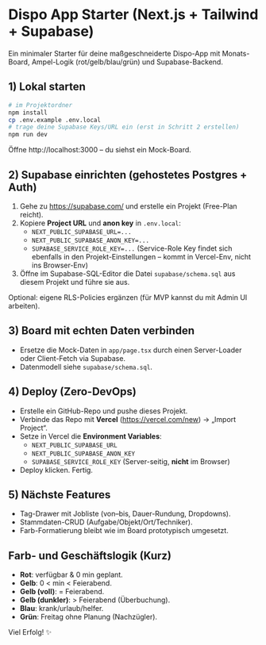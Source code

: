 
# Dispo App Starter (Next.js + Tailwind + Supabase)

Ein minimaler Starter für deine maßgeschneiderte Dispo-App mit Monats-Board, Ampel-Logik (rot/gelb/blau/grün) und Supabase-Backend.

## 1) Lokal starten
```bash
# im Projektordner
npm install
cp .env.example .env.local
# trage deine Supabase Keys/URL ein (erst in Schritt 2 erstellen)
npm run dev
```
Öffne http://localhost:3000 – du siehst ein Mock-Board.

## 2) Supabase einrichten (gehostetes Postgres + Auth)
1. Gehe zu https://supabase.com/ und erstelle ein Projekt (Free-Plan reicht).
2. Kopiere **Project URL** und **anon key** in `.env.local`:
   - `NEXT_PUBLIC_SUPABASE_URL=...`
   - `NEXT_PUBLIC_SUPABASE_ANON_KEY=...`
   - `SUPABASE_SERVICE_ROLE_KEY=...` (Service-Role Key findet sich ebenfalls in den Projekt-Einstellungen – kommt in Vercel-Env, nicht ins Browser-Env)
3. Öffne im Supabase-SQL-Editor die Datei `supabase/schema.sql` aus diesem Projekt und führe sie aus.

Optional: eigene RLS-Policies ergänzen (für MVP kannst du mit Admin UI arbeiten).

## 3) Board mit echten Daten verbinden
- Ersetze die Mock-Daten in `app/page.tsx` durch einen Server-Loader oder Client-Fetch via Supabase.
- Datenmodell siehe `supabase/schema.sql`.

## 4) Deploy (Zero-DevOps)
- Erstelle ein GitHub-Repo und pushe dieses Projekt.
- Verbinde das Repo mit **Vercel** (https://vercel.com/new) → „Import Project“.
- Setze in Vercel die **Environment Variables**:
  - `NEXT_PUBLIC_SUPABASE_URL`
  - `NEXT_PUBLIC_SUPABASE_ANON_KEY`
  - `SUPABASE_SERVICE_ROLE_KEY` (Server-seitig, **nicht** im Browser)
- Deploy klicken. Fertig.

## 5) Nächste Features
- Tag-Drawer mit Jobliste (von–bis, Dauer-Rundung, Dropdowns).
- Stammdaten-CRUD (Aufgabe/Objekt/Ort/Techniker).
- Farb-Formatierung bleibt wie im Board prototypisch umgesetzt.

## Farb- und Geschäftslogik (Kurz)
- **Rot**: verfügbar & 0 min geplant.
- **Gelb**: 0 < min < Feierabend.
- **Gelb (voll)**: = Feierabend.
- **Gelb (dunkler)**: > Feierabend (Überbuchung).
- **Blau**: krank/urlaub/helfer.
- **Grün**: Freitag ohne Planung (Nachzügler).

Viel Erfolg! ✨
 
